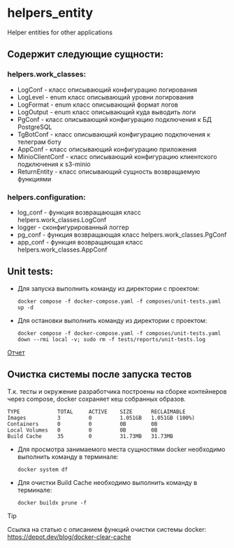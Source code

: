 # helpers_entity
Helper entities for other applications

## Содержит следующие сущности:
### helpers.work_classes:
* LogConf - класс описывающий конфигурацию логирования 
* LogLevel - enum класс описывающий уровни логирования
* LogFormat - enum класс описывающий формат логов
* LogOutput - enum класс описывающий куда выводить логи
* PgConf - класс описывающий конфигурацию подключения к БД PostgreSQL
* TgBotConf - класс описывающий конфигурацию подключения к телеграм боту
* AppConf - класс описывающий конфигурацию приложения
* MinioClientConf - класс описывающий конфигурацию клиентского подключения к s3-minio
* ReturnEntity - класс описывающий сущность возвращаемую функциями
### helpers.configuration:
* log_conf - функция возвращающая класс helpers.work_classes.LogConf
* logger - сконфигурированный логгер
* pg_conf - функция возвращающая класс helpers.work_classes.PgConf
* app_conf - функция возвращающая класс helpers.work_classes.AppConf

## Unit tests:
* Для запуска выполнить команду из директории с проектом:
  ```shell
  docker compose -f docker-compose.yaml -f composes/unit-tests.yaml up -d
  ```
* Для остановки выполнить команду из директории с проектом:
  ```shell
  docker compose -f docker-compose.yaml -f composes/unit-tests.yaml down --rmi local -v; sudo rm -f tests/reports/unit-tests.log
  ```
[Отчет](./tests/reports/unit-tests.html)

## Очистка системы после запуска тестов
Т.к. тесты и окружение разработчика построены на сборке контейнеров через compose, docker сохраняет кеш собранных
образов.
```
TYPE            TOTAL     ACTIVE    SIZE      RECLAIMABLE
Images          3         0         1.051GB   1.051GB (100%)
Containers      0         0         0B        0B
Local Volumes   0         0         0B        0B
Build Cache     35        0         31.73MB   31.73MB
```
* Для просмотра занимаемого места сущностями docker необходимо выполнить команду в терминале:
    ```shell
    docker system df
    ```
* Для очистки Build Cache необходимо выполнить команду в терминале:
    ```shell
    docker buildx prune -f
    ```
> [!TIP]
> Ссылка на статью с описанием функций очистки системы docker: https://depot.dev/blog/docker-clear-cache